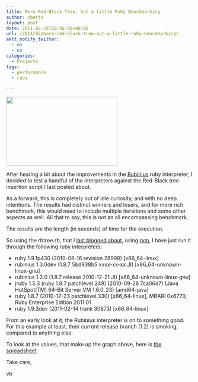 ```yaml
---
title: More Red-Black Tree, but a little Ruby Benchmarking
author: vbatts
layout: post
date: 2011-02-25T20:56:50+00:00
url: /2011/02/more-red-black-tree-but-a-little-ruby-benchmarking/
aktt_notify_twitter:
  - no
  - no
categories:
  - Projects
tags:
  - performance
  - ruby

---
```

[<img src="/img/2011/02/rbtree-graph1-300x186.png" alt="" title="rbtree-graph1" width="300" height="186" class="aligncenter size-medium wp-image-186" />][1]

After hearing a bit about the improvements in the [Rubinius][2] ruby interpreter, I decided to test a handful of the interpreters against the Red-Black tree insertion script I last posted about.
  

  
As a forward, this is completely out of idle curiosity, and with no deep intentions. The results had distinct winners and losers, and for more rich benchmark, this would need to include multiple iterations and some other aspects as well. All that to say, this is not an all encompassing benchmark.
  
The results are the length (in seconds) of time for the execution.
  

  
So using the rbtree.rb, that I [last blogged about][3], using [rvm][4], I have just run it through the following ruby interpreters:

  * ruby 1.9.1p430 (2010-08-16 revision 28998) [x86_64-linux]
  * rubinius 1.3.0dev (1.8.7 5bd938b5 xxxx-xx-xx JI) [x86_64-unknown-linux-gnu]
  * rubinius 1.2.0 (1.8.7 release 2010-12-21 JI) [x86_64-unknown-linux-gnu]
  * jruby 1.5.3 (ruby 1.8.7 patchlevel 249) (2010-09-28 7ca06d7) (Java HotSpot(TM) 64-Bit Server VM 1.6.0_23) [amd64-java]
  * ruby 1.8.7 (2010-12-23 patchlevel 330) [x86_64-linux], MBARI 0x6770, Ruby Enterprise Edition 2011.01
  * ruby 1.9.3dev (2011-02-14 trunk 30873) [x86_64-linux]

From an early look at it, the Rubinius interpreter is on to something good. For this example at least, their current release branch (1.2) is smoking, compared to anything else.
  
To look at the values, that make up the graph above, here is [the spreadsheet][5]
  

  
Take care,
  
vb

 [1]: /img/2011/02/rbtree-graph1.png
 [2]: http://rubini.us/
 [3]: /2011/02/kick-off-of-playing-with-trees/
 [4]: http://rvm.beginrescueend.com/
 [5]: /img/2011/02/ruby-benchmark.ods